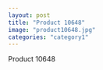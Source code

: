 ```yaml
---
layout: post
title: "Product 10648"
image: "product10648.jpg"
categories: "category1"
---
```

Product 10648
